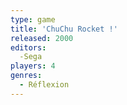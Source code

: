 ```yaml
---
type: game
title: 'ChuChu Rocket !'
released: 2000
editors: 
  -Sega
players: 4
genres:
  - Réflexion
---
```


